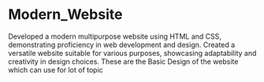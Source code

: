 # Modern_Website
Developed a modern multipurpose website using HTML and CSS, demonstrating proficiency in web development and design. Created a versatile website suitable for various purposes, showcasing adaptability and creativity in design choices. These are the Basic Design of the website which can use for lot of topic 
